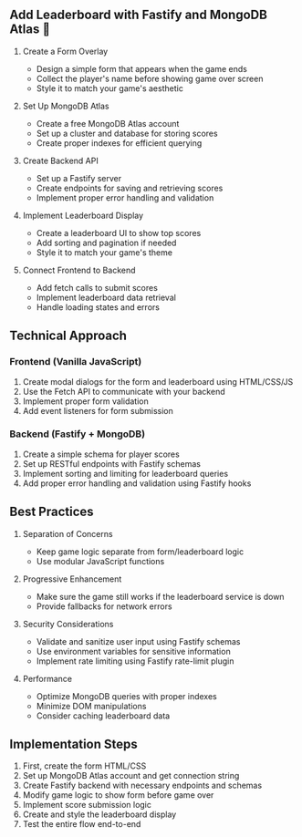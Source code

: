 ## Add Leaderboard with Fastify and MongoDB Atlas 🚀

1. Create a Form Overlay
   - Design a simple form that appears when the game ends
   - Collect the player's name before showing game over screen
   - Style it to match your game's aesthetic

2. Set Up MongoDB Atlas
   
   - Create a free MongoDB Atlas account
   - Set up a cluster and database for storing scores
   - Create proper indexes for efficient querying

3. Create Backend API
   
   - Set up a Fastify server
   - Create endpoints for saving and retrieving scores
   - Implement proper error handling and validation

4. Implement Leaderboard Display
   
   - Create a leaderboard UI to show top scores
   - Add sorting and pagination if needed
   - Style it to match your game's theme

5. Connect Frontend to Backend
   
   - Add fetch calls to submit scores
   - Implement leaderboard data retrieval
   - Handle loading states and errors

## Technical Approach
### Frontend (Vanilla JavaScript)
1. Create modal dialogs for the form and leaderboard using HTML/CSS/JS
2. Use the Fetch API to communicate with your backend
3. Implement proper form validation
4. Add event listeners for form submission

### Backend (Fastify + MongoDB)
1. Create a simple schema for player scores
2. Set up RESTful endpoints with Fastify schemas
3. Implement sorting and limiting for leaderboard queries
4. Add proper error handling and validation using Fastify hooks

## Best Practices
1. Separation of Concerns
   
   - Keep game logic separate from form/leaderboard logic
   - Use modular JavaScript functions
2. Progressive Enhancement
   
   - Make sure the game still works if the leaderboard service is down
   - Provide fallbacks for network errors
3. Security Considerations
   
   - Validate and sanitize user input using Fastify schemas
   - Use environment variables for sensitive information
   - Implement rate limiting using Fastify rate-limit plugin
4. Performance
   
   - Optimize MongoDB queries with proper indexes
   - Minimize DOM manipulations
   - Consider caching leaderboard data

## Implementation Steps
1. First, create the form HTML/CSS
2. Set up MongoDB Atlas account and get connection string
3. Create Fastify backend with necessary endpoints and schemas
4. Modify game logic to show form before game over
5. Implement score submission logic
6. Create and style the leaderboard display
7. Test the entire flow end-to-end